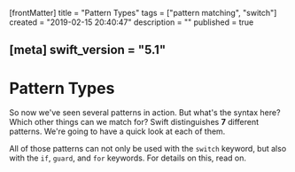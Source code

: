[frontMatter]
title = "Pattern Types"
tags = ["pattern matching", "switch"]
created = "2019-02-15 20:40:47"
description = ""
published = true

[meta]
swift_version = "5.1"
---

# Pattern Types

So now we\'ve seen several patterns in action. But what\'s the syntax
here? Which other things can we match for? Swift distinguishes **7**
different patterns. We\'re going to have a quick look at each of them.

All of those patterns can not only be used with the `switch` keyword,
but also with the `if`, `guard`, and `for` keywords. For details on
this, read on.
